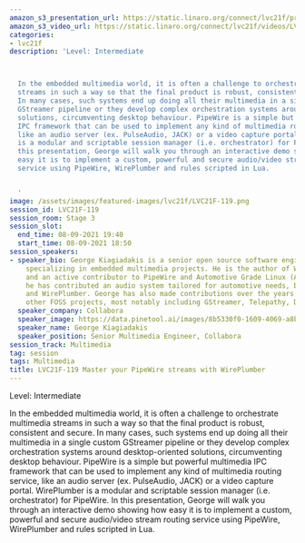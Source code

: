 ```yaml
---
amazon_s3_presentation_url: https://static.linaro.org/connect/lvc21f/presentations/LVC21F-119.pdf
amazon_s3_video_url: https://static.linaro.org/connect/lvc21f/videos/LVC21F-119.mp4
categories:
- lvc21f
description: 'Level: Intermediate 



  In the embedded multimedia world, it is often a challenge to orchestrate multimedia
  streams in such a way so that the final product is robust, consistent and secure.
  In many cases, such systems end up doing all their multimedia in a single custom
  GStreamer pipeline or they develop complex orchestration systems around desktop-oriented
  solutions, circumventing desktop behaviour. PipeWire is a simple but powerful multimedia
  IPC framework that can be used to implement any kind of multimedia routing service,
  like an audio server (ex. PulseAudio, JACK) or a video capture portal. WirePlumber
  is a modular and scriptable session manager (i.e. orchestrator) for PipeWire. In
  this presentation, George will walk you through an interactive demo showing how
  easy it is to implement a custom, powerful and secure audio/video stream routing
  service using PipeWire, WirePlumber and rules scripted in Lua.


  '
image: /assets/images/featured-images/lvc21f/LVC21F-119.png
session_id: LVC21F-119
session_room: Stage 3
session_slot:
  end_time: 08-09-2021 19:40
  start_time: 08-09-2021 18:50
session_speakers:
- speaker_bio: George Kiagiadakis is a senior open source software engineer at Collabora,
    specializing in embedded multimedia projects. He is the author of WirePlumber
    and an active contributor to PipeWire and Automotive Grade Linux (AGL), where
    he has contributed an audio system tailored for automotive needs, based on PipeWire
    and WirePlumber. George has also made contributions over the years in various
    other FOSS projects, most notably including GStreamer, Telepathy, Debian and KDE.
  speaker_company: Collabora
  speaker_image: https://data.pinetool.ai/images/8b5330f0-1609-4069-a8bb-b1a1a3c3556d.jpeg
  speaker_name: George Kiagiadakis
  speaker_position: Senior Multimedia Engineer, Collabora
session_track: Multimedia
tag: session
tags: Multimedia
title: LVC21F-119 Master your PipeWire streams with WirePlumber
---
```


Level: Intermediate 


In the embedded multimedia world, it is often a challenge to orchestrate multimedia streams in such a way so that the final product is robust, consistent and secure. In many cases, such systems end up doing all their multimedia in a single custom GStreamer pipeline or they develop complex orchestration systems around desktop-oriented solutions, circumventing desktop behaviour. PipeWire is a simple but powerful multimedia IPC framework that can be used to implement any kind of multimedia routing service, like an audio server (ex. PulseAudio, JACK) or a video capture portal. WirePlumber is a modular and scriptable session manager (i.e. orchestrator) for PipeWire. In this presentation, George will walk you through an interactive demo showing how easy it is to implement a custom, powerful and secure audio/video stream routing service using PipeWire, WirePlumber and rules scripted in Lua.